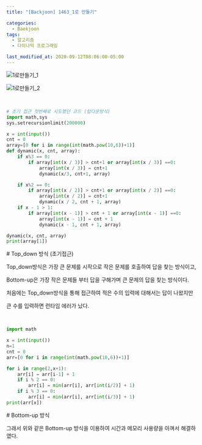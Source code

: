 ```yaml
---
title: "[Backjoon] 1463_1로 만들기"

categories:
  - Baekjoon
tags:
  - 알고리즘
  - 다이나믹 프로그래밍

last_modified_at: 2020-09-12T08:06:00-05:00
---
```


![1로만들기_1](https://user-images.githubusercontent.com/57481424/92944416-e7389580-f48e-11ea-8a1f-cbad086b91c6.PNG)



![1로만들기_2](https://user-images.githubusercontent.com/57481424/92944419-e7d12c00-f48e-11ea-9924-b150b13b19d0.PNG)

<br>

```python
# 초기 접근 첫번째로 시도했던 코드 (탑다운방식)
import math,sys
sys.setrecursionlimit(200000)

x = int(input())
cnt = 0
array=[0 for i in range(int(math.pow(10,6))+1)]
def dynamic(x, cnt, array):
    if x%3 == 0:
        if array[int(x / 3)] > cnt+1 or array[int(x / 3)] ==0:
            array[int(x / 3)] = cnt+1
            dynamic(x/3, cnt+1, array)

    if x%2 == 0:
        if array[int(x / 2)] > cnt+1 or array[int(x / 2)] ==0:
            array[int(x / 2)] = cnt+1
            dynamic(x / 2, cnt + 1, array)
    if x - 1 > 1:
        if array[int(x - 1)] > cnt + 1 or array[int(x - 1)] ==0:
            array[int(x - 1)] = cnt + 1
            dynamic(x - 1, cnt + 1, array)

dynamic(x, cnt, array)
print(array[1])
```

\# Top_down 방식 (초기접근)

Top_down방식은 가장 큰 문제를 시작으로 작은 문제를 호출하여 답을 찾는 방식이고,

Bottom-up은 가장 작은 문제들 부터 답을 구해가며 큰 문제의 답을 찾는 방식이다.



처음에는 Top_down방식을 통해 접근하여 적은 수의 입력에 대해서는 답이 나왔지만

큰 수를 입력하면 런타임 에러가 났다.

<br>

```python
import math

x = int(input())
n=1
cnt = 0
arr=[0 for i in range(int(math.pow(10,6))+1)]

for i in range(2,x+1):
    arr[i] = arr[i-1] + 1
    if i % 2 == 0:
        arr[i] = min(arr[i], arr[int(i/2)] + 1)
    if i % 3 == 0:
        arr[i] = min(arr[i], arr[int(i/3)] + 1)
print(arr[x])
```

\# Bottom-up 방식

그래서 위와 같은 Bottom-up 방식을 이용하여 시간과 메모리 사용량을 아껴서 해결하였다.